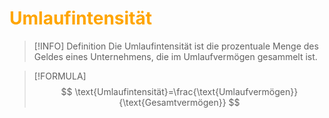 # <font color = "orange">Umlaufintensität</font>
>[!INFO] Definition
>Die Umlaufintensität ist die prozentuale Menge des Geldes eines Unternehmens, die im Umlaufvermögen gesammelt ist.

>[!FORMULA]
>$$
>\text{Umlaufintensität}=\frac{\text{Umlaufvermögen}}{\text{Gesamtvermögen}}
>$$

